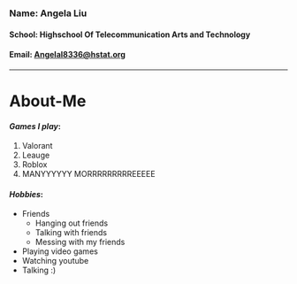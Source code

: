 
### Name: Angela Liu

#### School: Highschool Of Telecommunication Arts and Technology

#### Email: Angelal8336@hstat.org

---

# About-Me

#### _Games I play_:

1. Valorant
2. Leauge
3. Roblox
4. MANYYYYYY MORRRRRRRRREEEEE

#### _Hobbies_:

* Friends
  * Hanging out friends
  * Talking with friends
  * Messing with my friends
* Playing video games
* Watching youtube
* Talking :)